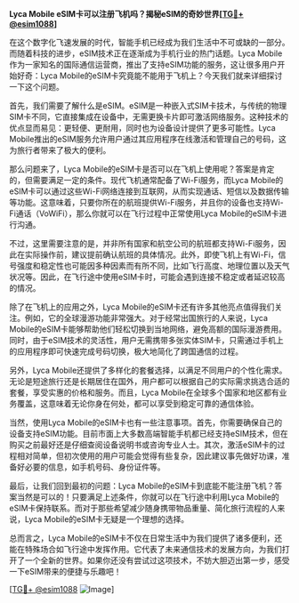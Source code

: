 **Lyca Mobile eSIM卡可以注册飞机吗？揭秘eSIM的奇妙世界[[TG💪+ @esim1088](https://t.me/s/esim1088)]**

在这个数字化飞速发展的时代，智能手机已经成为我们生活中不可或缺的一部分。而随着科技的进步，eSIM技术正在逐渐成为手机行业的热门话题。Lyca Mobile作为一家知名的国际通信运营商，推出了支持eSIM功能的服务，这让很多用户开始好奇：Lyca Mobile的eSIM卡究竟能不能用于飞机上？今天我们就来详细探讨一下这个问题。

首先，我们需要了解什么是eSIM。eSIM是一种嵌入式SIM卡技术，与传统的物理SIM卡不同，它直接集成在设备中，无需更换卡片即可激活网络服务。这种技术的优点显而易见：更轻便、更耐用，同时也为设备设计提供了更多可能性。Lyca Mobile推出的eSIM服务允许用户通过其应用程序在线激活和管理自己的号码，这为旅行者带来了极大的便利。

那么问题来了，Lyca Mobile的eSIM卡是否可以在飞机上使用呢？答案是肯定的，但需要满足一定的条件。现代飞机通常配备了Wi-Fi服务，而Lyca Mobile的eSIM卡可以通过这些Wi-Fi网络连接到互联网，从而实现通话、短信以及数据传输等功能。这意味着，只要你所在的航班提供Wi-Fi服务，并且你的设备也支持Wi-Fi通话（VoWiFi），那么你就可以在飞行过程中正常使用Lyca Mobile的eSIM卡进行沟通。

不过，这里需要注意的是，并非所有国家和航空公司的航班都支持Wi-Fi服务，因此在实际操作前，建议提前确认航班的具体情况。此外，即使飞机上有Wi-Fi，信号强度和稳定性也可能因多种因素而有所不同，比如飞行高度、地理位置以及天气状况等。因此，在飞行途中使用eSIM卡时，可能会遇到连接不稳定或者延迟较高的情况。

除了在飞机上的应用之外，Lyca Mobile的eSIM卡还有许多其他亮点值得我们关注。例如，它的全球漫游功能非常强大。对于经常出国旅行的人来说，Lyca Mobile的eSIM卡能够帮助他们轻松切换到当地网络，避免高额的国际漫游费用。同时，由于eSIM技术的灵活性，用户无需携带多张实体SIM卡，只需通过手机上的应用程序即可快速完成号码切换，极大地简化了跨国通信的过程。

另外，Lyca Mobile还提供了多样化的套餐选择，以满足不同用户的个性化需求。无论是短途旅行还是长期居住在国外，用户都可以根据自己的实际需求挑选合适的套餐，享受实惠的价格和服务。而且，Lyca Mobile在全球多个国家和地区都有业务覆盖，这意味着无论你身在何处，都可以享受到稳定可靠的通信体验。

当然，使用Lyca Mobile的eSIM卡也有一些注意事项。首先，你需要确保自己的设备支持eSIM功能。目前市面上大多数高端智能手机都已经支持eSIM技术，但在购买之前最好还是仔细查阅设备说明书或咨询专业人士。其次，激活eSIM卡的过程相对简单，但初次使用的用户可能会觉得有些复杂，因此建议事先做好功课，准备好必要的信息，如手机号码、身份证件等。

最后，让我们回到最初的问题：Lyca Mobile的eSIM卡到底能不能注册飞机？答案当然是可以的！只要满足上述条件，你就可以在飞行途中利用Lyca Mobile的eSIM卡保持联系。而对于那些希望减少随身携带物品重量、简化旅行流程的人来说，Lyca Mobile的eSIM卡无疑是一个理想的选择。

总而言之，Lyca Mobile的eSIM卡不仅在日常生活中为我们提供了诸多便利，还能在特殊场合如飞行途中发挥作用。它代表了未来通信技术的发展方向，为我们打开了一个全新的世界。如果你还没有尝试过这项技术，不妨大胆迈出第一步，感受一下eSIM带来的便捷与乐趣吧！

[[TG💪+ @esim1088](https://t.me/s/esim1088) ![Image](https://i.postimg.cc/4NQfJmqS/Snipaste-2025-05-13-00-14-12.png)]